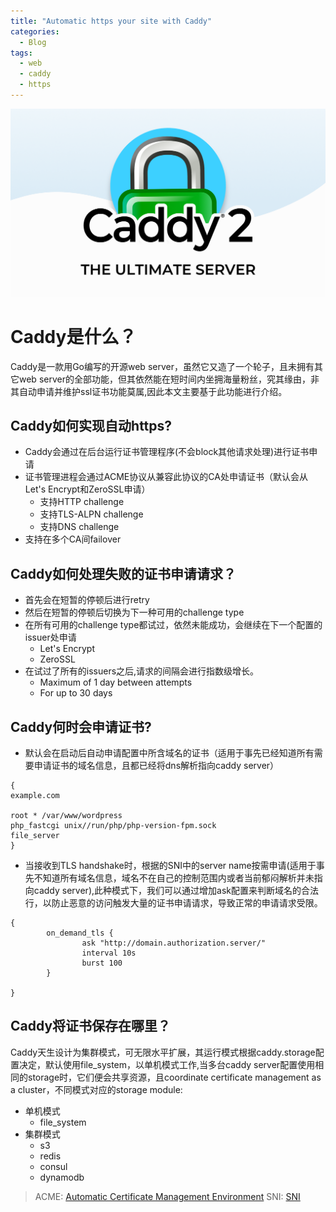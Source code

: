 ```yaml
---
title: "Automatic https your site with Caddy"
categories:
  - Blog
tags:
  - web
  - caddy
  - https
---
```

![Caddy2](/assets/images/caddy.png "caddy")
# Caddy是什么？
Caddy是一款用Go编写的开源web server，虽然它又造了一个轮子，且未拥有其它web server的全部功能，但其依然能在短时间内坐拥海量粉丝，究其缘由，非其自动申请并维护ssl证书功能莫属,因此本文主要基于此功能进行介绍。

## Caddy如何实现自动https?
- Caddy会通过在后台运行证书管理程序(不会block其他请求处理)进行证书申请
- 证书管理进程会通过ACME协议从兼容此协议的CA处申请证书（默认会从Let's Encrypt和ZeroSSL申请）
  - 支持HTTP challenge
  - 支持TLS-ALPN challenge
  - 支持DNS challenge
- 支持在多个CA间failover

## Caddy如何处理失败的证书申请请求？
- 首先会在短暂的停顿后进行retry
- 然后在短暂的停顿后切换为下一种可用的challenge type
- 在所有可用的challenge type都试过，依然未能成功，会继续在下一个配置的issuer处申请
  - Let's Encrypt
  - ZeroSSL
- 在试过了所有的issuers之后,请求的间隔会进行指数级增长。
  - Maximum of 1 day between attempts
  - For up to 30 days

## Caddy何时会申请证书?
- 默认会在启动后自动申请配置中所含域名的证书（适用于事先已经知道所有需要申请证书的域名信息，且都已经将dns解析指向caddy server）

```
{
example.com

root * /var/www/wordpress
php_fastcgi unix//run/php/php-version-fpm.sock
file_server
}
```

- 当接收到TLS handshake时，根据的SNI中的server name按需申请(适用于事先不知道所有域名信息，域名不在自己的控制范围内或者当前郁闷解析并未指向caddy server),此种模式下，我们可以通过增加ask配置来判断域名的合法行，以防止恶意的访问触发大量的证书申请请求，导致正常的申请请求受限。

```
{
        on_demand_tls {
                ask "http://domain.authorization.server/"
                interval 10s
                burst 100
        }
 
}
```

## Caddy将证书保存在哪里？
Caddy天生设计为集群模式，可无限水平扩展，其运行模式根据caddy.storage配置决定，默认使用file_system，以单机模式工作,当多台caddy server配置使用相同的storage时，它们便会共享资源，且coordinate certificate management as a cluster，不同模式对应的storage module:
- 单机模式
  - file_system
- 集群模式
  - s3
  - redis
  - consul
  - dynamodb

> ACME: [Automatic Certificate Management Environment](https://en.wikipedia.org/wiki/Automatic_Certificate_Management_Environment)
> SNI: [SNI](https://en.wikipedia.org/wiki/Server_Name_Indication)

